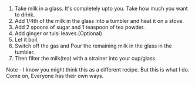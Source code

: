 1) Take milk in a glass. It's completely upto you. Take how much you want to drink. 
2) Add 1/4th of the milk in the glass into a tumbler and heat it on a stove.
3) Add 2 spoons of sugar and 1 teaspoon of tea powder. 
4) Add ginger or tulsi leaves.(Optional)
5) Let it boil. 
6) Switch off the gas and Pour the remaining milk in the glass in the tumbler. 
7) Then filter the milk(tea) with a strainer into your cup/glass.


Note - I know you might think this as a different recipe. But this is what I do. Come on, Everyone has their own ways. 